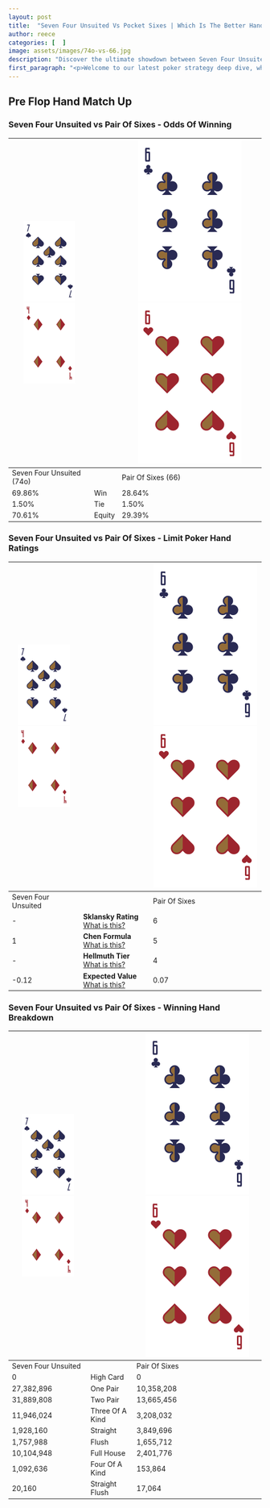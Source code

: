 ```yaml
---
layout: post
title:  "Seven Four Unsuited Vs Pocket Sixes | Which Is The Better Hand In Poker? A Complete Guide"
author: reece
categories: [  ]
image: assets/images/74o-vs-66.jpg
description: "Discover the ultimate showdown between Seven Four Unsuited and Pair Of Sixes in poker! Uncover the odds, strategies, and scenarios where one hand triumphs over the other. Get ready to up your poker game with this thrilling analysis."
first_paragraph: "<p>Welcome to our latest poker strategy deep dive, where we're pitting two distinct hands against each other in a high-stakes showdown: Seven Four Unsuited vs Pair Of Sixes.</p><p>In the dynamic world of poker, every decision counts, and knowing which hand holds the upper hand is key to your success at the table.</p><p>In this article, we'll dissect these two hands, explore the scenarios where one dominates the other, and equip you with the knowledge to make strategic choices that can tip the odds in your favor.</p><p>Get ready to unravel the intriguing dynamics of these poker hands and elevate your game to new heights.</p>"
---
```




[comment]: # (sp0)

## Pre Flop Hand Match Up

<div class="table hand-ratings" markdown="1"> 



### Seven Four Unsuited vs Pair Of Sixes - Odds Of Winning


    
| ![image info](assets/images/hand1/7.png) ![image info](assets/images/hand1/4o.png) |  | ![image info](assets/images/hand2/6.png) ![image info](assets/images/hand2/6o.png) |
| -------- | -------- | -------- |
| Seven Four Unsuited (74o) |  | Pair Of Sixes (66) |
| 69.86% | Win | 28.64% |
| 1.50% | Tie | 1.50% |
| 70.61% | Equity | 29.39% |




[comment]: # (sp1)



### Seven Four Unsuited vs Pair Of Sixes - Limit Poker Hand Ratings


    
| ![image info](assets/images/hand1/7.png) ![image info](assets/images/hand1/4o.png) |  | ![image info](assets/images/hand2/6.png) ![image info](assets/images/hand2/6o.png) |
| -------- | -------- | -------- |
| Seven Four Unsuited |  | Pair Of Sixes |
| - | **Sklansky Rating** [What is this?](/sklansky-rating-explained) | 6 |
| 1 | **Chen Formula** [What is this?](/chen-formula-explained) | 5 |
| - | **Hellmuth Tier** [What is this?](/Hellmuth-tier-explained) | 4 |
| -0.12 | **Expected Value** [What is this?](/expected-value-explained) | 0.07 |




[comment]: # (sp2)



### Seven Four Unsuited vs Pair Of Sixes - Winning Hand Breakdown


    
| ![image info](assets/images/hand1/7.png) ![image info](assets/images/hand1/4o.png) |  | ![image info](assets/images/hand2/6.png) ![image info](assets/images/hand2/6o.png) |
| -------- | -------- | -------- |
| Seven Four Unsuited |  | Pair Of Sixes |
| 0 | High Card | 0 |
| 27,382,896 | One Pair | 10,358,208 |
| 31,889,808 | Two Pair | 13,665,456 |
| 11,946,024 | Three Of A Kind | 3,208,032 |
| 1,928,160 | Straight | 3,849,696 |
| 1,757,988 | Flush | 1,655,712 |
| 10,104,948 | Full House | 2,401,776 |
| 1,092,636 | Four Of A Kind | 153,864 |
| 20,160 | Straight Flush | 17,064 |




[comment]: # (sp3)



</div>

[comment]: # (sp4)



[comment]: # (sp5)

